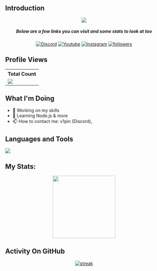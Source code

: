 ## Introduction
<p align="center">
<img align="center" src="https://readme-typing-svg.demolab.com?font=Fira+Code&pause=1000&color=F7EE25&random=false&width=435&lines=      Hey%2C+This+is+Vipin+Kumar;I+am+looking+forward+to+work+with+u" /></a>
</p>

<h5 align="center">Below are a few links you can visit and some stats to look at too</h5>

<p align="center">
  <a href="https://discord.gg/VsTXPdqZe6"><img alt="Discord" title="Discord" src="https://img.shields.io/badge/-Discord-7289DA?style=for-the-badge&logo=discord&logoColor=white"/></a>
  <a href="https://www.youtube.com/@solved.youtube"><img alt="Youtube" title="Youtube" src="https://img.shields.io/badge/-Youtube-FF0000?style=for-the-badge&logo=youtube&logoColor=white"/></a>
  <a href="https://www.instagram.com/vv1pin/"><img alt="Instagram" title="Instagram" src="https://img.shields.io/badge/Instagram-E4405F?style=for-the-badge&logo=instagram&logoColor=white"/></a>
   <a href="https://github.com/Its-Vipin"><img alt="followers" title="Follow me on Github" src="https://img.shields.io/github/followers/thinkright20?color=236ad3&style=for-the-badge&logo=github&label=Follow"/></a>
 </p>
 
## Profile Views


  <table>
    <tr>
      <!-- <th>Profile Views</th> -->
      <th>Total Count</th>
    </tr>
    <tr>
      <!-- Profile Views -->
      <td>
         <a href="https://github.com/Its-Vipin"> <img src="https://komarev.com/ghpvc/?username=Its-VIpin&style=for-the-badge&color=brightgreen"> </a>
      </td>
    </tr>
  </table>

## What I'm Doing

- 🔭 Working on my skills
- 🌱 Learning Node.js & more
- 📫 How to contact me: v1pin (Discord), 

## Languages and Tools

<p align="left"> <a href="https://github.com/Its-Vipin"><img src="https://skillicons.dev/icons?i=c,cpp,css,discord,express,git,github,gmail,html,instagram,java,javascript,kali,linkedin,linux,mongodb,nodejs,postman,python,replit,vscode,windows"> </a> </p>

## My Stats:
<p align="center">
<img height="200px" src="https://github-readme-stats.vercel.app/api?username=Its-Vipin&hide_border=true&show_icons=true&count_private=true&theme=gruvbox&bg_color=151515">
</p>

## Activity On GitHub

<p align="center">
  <a href="https://github.com/Its-Vipin">      
<img title="stats" alt="streak" src="https://github-readme-streak-stats.herokuapp.com/?user=Its-Vipin&theme=dark&hide_border=true&stroke=f53b3b"/>
</a> 
</p>

<!-- ## Top Respositorys -->
  <!-- <p align="left">
     <a href="https://github.com/Its-Vipin/miniGame"><img width="278" src="https://denvercoder1-github-readme-stats.vercel.app/api/pin/?username=thinkright20&repo=Profile-Badges&theme=react&bg_color=1F222E&title_color=F8D866&hide_border=true&icon_color=F8D866&show_icons=false" alt="github-readme-streak-stats"></a>
  </p> -->
